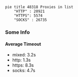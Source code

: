 
```mermaid
pie title 48318 Proxies in list
    "HTTP" : 20921
    "HTTPS": 5574
    "SOCKS" : 26735
```

### Some Info
#### Average Timeout

- mixed: 3.2s
- http: 1.3s
- https: 8.3s
- socks: 4.7s